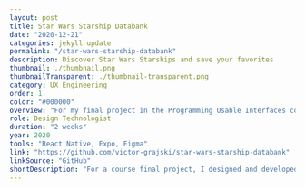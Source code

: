 ```yaml
---
layout: post
title: Star Wars Starship Databank
date: "2020-12-21"
categories: jekyll update
permalink: "/star-wars-starship-databank"
description: Discover Star Wars Starships and save your favorites
thumbnail: ./thumbnail.png
thumbnailTransparent: ./thumbnail-transparent.png
category: UX Engineering
order: 1
color: "#000000"
overview: "For my final project in the Programming Usable Interfaces course at Carnegie Mellon, I designed and developed a native mobile and tablet application for Star Wars fans to learn about starships from the franchise. Fans can filter by movie, see who piloted the ship, see which film(s) it appeared in, and save their favorites. Over the course of two weeks, I created and implemented a responsive design using Figma, React Native, and Expo. I chose to use React Native because I had never built something with it before, and I'd always wanted to learn how to use it. I learned a lot about how React Native works, and I had a lot of fun along the way geeking out on Star Wars!"
role: Design Technologist
duration: "2 weeks"
year: 2020
tools: "React Native, Expo, Figma"
link: "https://github.com/victor-grajski/star-wars-starship-databank"
linkSource: "GitHub"
shortDescription: "For a course final project, I designed and developed a native mobile and tablet application for Star Wars fans. In two weeks, I created and implemented a responsive design using Figma and React Native."
---
```

